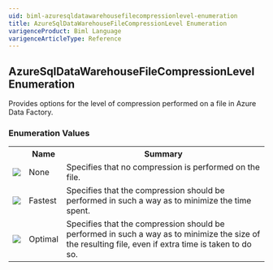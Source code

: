 ```yaml
---
uid: biml-azuresqldatawarehousefilecompressionlevel-enumeration
title: AzureSqlDataWarehouseFileCompressionLevel Enumeration
varigenceProduct: Biml Language
varigenceArticleType: Reference
---
```


## AzureSqlDataWarehouseFileCompressionLevel Enumeration<div class="LanguageSummary"><div class ="SummaryItem">Provides options for the level of compression performed on a file in Azure Data Factory.</div></div><div class="EnumValueGroup">### Enumeration Values<table id="EnumValue" class="MemberList"><tbody><tr><th class="MemberTypeIconColumnHeader">&nbsp;</th><th class="MemberNameColumnHeader">Name</th><th class="MemberSummaryColumnHeader">Summary</th></tr><tr class="cd0"><td align="center" class="MemberTypeIcon"><img src="enumValue.png"></img></td><td class="MemberName">None</td><td class="MemberSummary"><div class ="SummaryItem">Specifies that no compression is performed on the file.</div></td></tr><tr class="cd1"><td align="center" class="MemberTypeIcon"><img src="enumValue.png"></img></td><td class="MemberName">Fastest</td><td class="MemberSummary"><div class ="SummaryItem">Specifies that the compression should be performed in such a way as to minimize the time spent.</div></td></tr><tr class="cd0"><td align="center" class="MemberTypeIcon"><img src="enumValue.png"></img></td><td class="MemberName">Optimal</td><td class="MemberSummary"><div class ="SummaryItem">Specifies that the compression should be performed in such a way as to minimize the size of the resulting file, even if extra time is taken to do so.</div></td></tr></tbody></table></div>